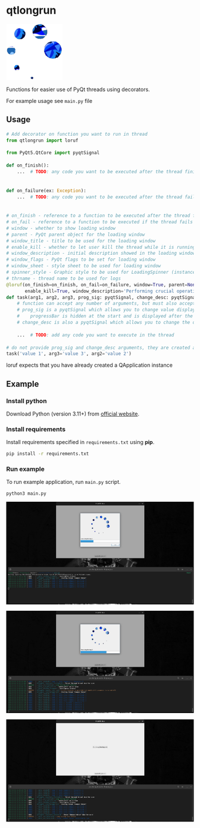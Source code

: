 # qtlongrun

![Alt text](data/logo.png)

Functions for easier use of PyQt threads using decorators.

For example usage see `main.py` file

## Usage

```python
# Add decorator on function you want to run in thread
from qtlongrun import loruf

from PyQt5.QtCore import pyqtSignal

def on_finish():
    ...  # TODO: any code you want to be executed after the thread finishes


def on_failure(ex: Exception):
    ...  # TODO: any code you want to be executed after the thread fails


# on_finish - reference to a function to be executed after the thread finishes
# on_fail - reference to a function to be executed if the thread fails
# window - whether to show loading window
# parent - PyQt parent object for the loading window
# window_title - title to be used for the loading window
# enable_kill - whether to let user kill the thread while it is running by clicking on a kill button
# window_description - initial description showed in the loading window
# window_flags - PyQt flags to be set for loading window
# window_sheet - style sheet to be used for loading window
# spinner_style - Graphic style to be used for LoadingSpinner (instance of SpinnerStyle class)
# thrname - thread name to be used for logs
@loruf(on_finish=on_finish, on_fail=on_failure, window=True, parent=None, window_title='Loading Window', 
       enable_kill=True, window_description='Performing crucial operations')
def task(arg1, arg2, arg3, prog_sig: pyqtSignal, change_desc: pyqtSignal):
    # function can accept any number of arguments, but must also accept prog_sig and change_desc
    # prog_sig is a pyqtSignal which allows you to change value displayed in progressBar
    #    progressBar is hidden at the start and is displayed after the first int value (0-100) is emitted
    # change_desc is also a pyqtSignal which allows you to change the description showed in the loading window
    
    ...  # TODO: add any code you want to execute in the thread

# do not provide prog_sig and change_desc arguments, they are created automatically
task('value 1', arg3='value 3', arg2='value 2')
```

loruf expects that you have already created a QApplication instance

## Example

### Install python

Download Python (version 3.11+) from [official website](https://www.python.org/downloads/).

### Install requirements

Install requirements specified in `requirements.txt` using **pip**.

```bash
pip install -r requirements.txt
```

### Run example

To run example application, run `main.py` script.

```bash
python3 main.py
```

![Alt text](data/img_1.png)

![Alt text](data/img_2.png)

![Alt text](data/img_3.png)